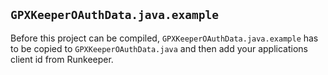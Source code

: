 ## `GPXKeeperOAuthData.java.example`

Before this project can be compiled, `GPXKeeperOAuthData.java.example` has to be copied to `GPXKeeperOAuthData.java`
and then add your applications client id from Runkeeper.